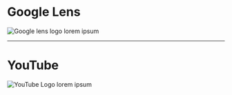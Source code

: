 # Google Lens
![Google lens logo](https://encrypted-tbn0.gstatic.com/images?q=tbn:ANd9GcS2AFS3Wz2sg4aCjSzwfB6Yt64YXylDSYOfGXM3GwaG-Q&s)
lorem ipsum

---

# YouTube
![YouTube Logo](https://lh3.googleusercontent.com/3zkP2SYe7yYoKKe47bsNe44yTgb4Ukh__rBbwXwgkjNRe4PykGG409ozBxzxkrubV7zHKjfxq6y9ShogWtMBMPyB3jiNps91LoNH8A=s500)
lorem ipsum